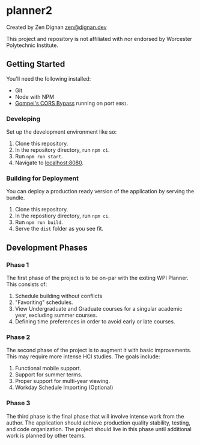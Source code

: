 # planner2
Created by Zen Dignan <zen@dignan.dev>

This project and repository is not affiliated with nor endorsed by Worcester Polytechnic Institute.

## Getting Started
You'll need the following installed:
- Git
- Node with NPM
- [Gompei's CORS Bypass](https://github.com/zenisbestwolf/gcbp) running on port `8081`.
### Developing
Set up the development environment like so:
1. Clone this repository.
2. In the repository directory, run `npm ci`.
3. Run `npm run start`.
4. Navigate to [localhost:8080](http://localhost:8080).

### Building for Deployment
You can deploy a production ready version of the application by serving the bundle.
1. Clone this repository.
2. In the repostiory directory, run `npm ci`.
3. Run `npm run build`.
4. Serve the `dist` folder as you see fit.

## Development Phases
### Phase 1
The first phase of the project is to be on-par with the exiting WPI Planner. This consists of:
1. Schedule building without conflicts
2. "Favoriting" schedules.
3. View Undergraduate and Graduate courses for a singular academic year, excluding summer courses.
4. Defining time preferences in order to avoid early or late courses.

### Phase 2
The second phase of the project is to augment it with basic improvements. This may require more intense HCI studies. The goals include:
1. Functional mobile support.
2. Support for summer terms.
3. Proper support for multi-year viewing.
4. Workday Schedule Importing (Optional)

### Phase 3
The third phase is the final phase that will involve intense work from the author. The application should achieve production quality stability, testing, and code organization. The project should live in this phase until additional work is planned by other teams.
